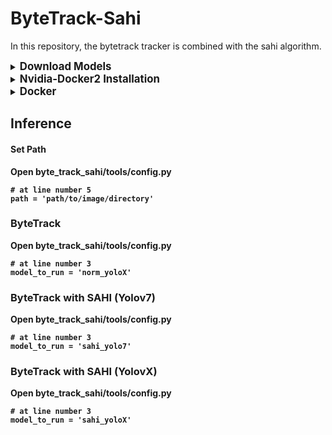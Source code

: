 # ByteTrack-Sahi
In this repository, the bytetrack tracker is combined with the sahi algorithm.
<details>
<summary>
<big><b>Download Models</big>
</summary>  

<p>Download <a href="https://github.com/WongKinYiu/yolov7/releases/download/v0.1/yolov7-e6e.pt">Yolov7-E6E</a> and put it under <a href="https://github.com/danial880/ByteTrack-Sahi/tree/main/byte_track_sahi/yolo_models">yolo_models</a> folder<p>  

<p>Download [bytetrack_x_mot20](https://drive.google.com/file/d/1HX2_JpMOjOIj1Z9rJjoet9XNy_cCAs5U/view?usp=sharing) and put it under [pretrained](https://github.com/danial880/ByteTrack-Sahi/tree/main/byte_track_sahi/pretrained) folder<p>  

</details>  

<details>

<summary>
<big><b>Nvidia-Docker2 Installation</b></big>
</summary>  

```
distribution=$(. /etc/os-release;echo $ID$VERSION_ID) \
      && curl -fsSL https://nvidia.github.io/libnvidia-container/gpgkey | sudo gpg --dearmor -o /usr/share/keyrings/nvidia-container-toolkit-keyring.gpg \
      && curl -s -L https://nvidia.github.io/libnvidia-container/$distribution/libnvidia-container.list | \
            sed 's#deb https://#deb [signed-by=/usr/share/keyrings/nvidia-container-toolkit-keyring.gpg] https://#g' | \
            sudo tee /etc/apt/sources.list.d/nvidia-container-toolkit.listdir
```

```
sudo apt-get update
```
```
sudo apt-get install -y nvidia-docker2
```
```
sudo systemctl restart docker
```
</details>  

  


<details>

<summary>
<big><b>Docker</b></big>
</summary>  
Note: Docker-compose version >=1.28  

- Install
```js
  sudo docker-compose up --build
```
- Run
```js
  sudo docker-compose up 
```
- Close
```js
  sudo docker-compose down
```
</details> 

## Inference
#### Set Path
Open byte_track_sahi/tools/config.py
```
# at line number 5
path = 'path/to/image/directory'
```
### ByteTrack
Open byte_track_sahi/tools/config.py
```
# at line number 3
model_to_run = 'norm_yoloX'
```
### ByteTrack with SAHI (Yolov7)
Open byte_track_sahi/tools/config.py
```
# at line number 3
model_to_run = 'sahi_yolo7'
```
### ByteTrack with SAHI (YolovX)
Open byte_track_sahi/tools/config.py
```
# at line number 3
model_to_run = 'sahi_yoloX'
```
